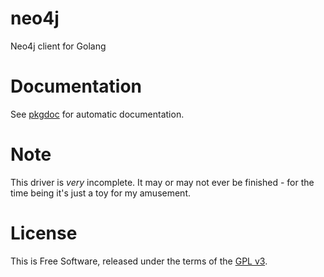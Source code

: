 neo4j
=====

Neo4j client for Golang

# Documentation

See [pkgdoc](http://go.pkgdoc.org/github.com/jmcvetta/neo4j) for automatic documentation.


# Note

This driver is *very* incomplete.  It may or may not ever be finished - for the
time being it's just a toy for my amusement.


# License

This is Free Software, released under the terms of the [GPL
v3](http://www.gnu.org/copyleft/gpl.html).


